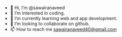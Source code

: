 - 👋 Hi, I’m @sawairanaveed
- 👀 I’m interested in coding.
- 🌱 I’m currently learning web and app development.
- 💞️ I’m looking to collaborate on github.
- 📫 How to reach me sawairanaveed40@gmail.com

<!---
sawairanaveed/sawairanaveed is a ✨ special ✨ repository because its `README.md` (this file) appears on your GitHub profile.
You can click the Preview link to take a look at your changes.
--->






























































































































































